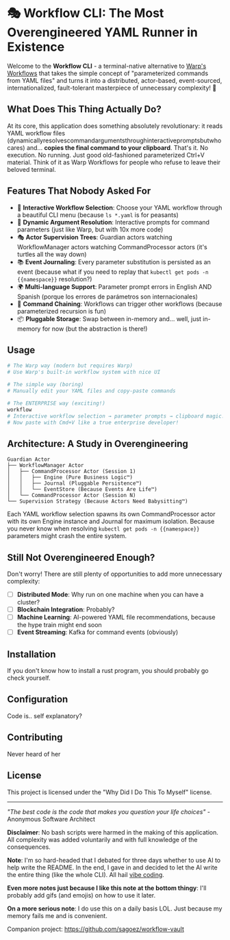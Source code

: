 # 🎭 Workflow CLI: The Most Overengineered YAML Runner in Existence

Welcome to the **Workflow CLI** - a terminal-native alternative to [Warp's Workflows](https://docs.warp.dev/knowledge-and-collaboration/warp-drive/workflows) that takes the simple concept of "parameterized commands from YAML files" and turns it into a distributed, actor-based, event-sourced, internationalized, fault-tolerant masterpiece of unnecessary complexity! 🚀

## What Does This Thing Actually Do?

At its core, this application does something absolutely revolutionary: it reads YAML workflow files (dynamicallyresolvescommandargumentsthroughinteractivepromptsbutwhocares) and... **copies the final command to your clipboard**. That's it. No execution. No running. Just good old-fashioned parameterized Ctrl+V material. Think of it as Warp Workflows for people who refuse to leave their beloved terminal.

## Features That Nobody Asked For

- 🎪 **Interactive Workflow Selection**: Choose your YAML workflow through a beautiful CLI menu (because `ls *.yaml` is for peasants)
- 🔧 **Dynamic Argument Resolution**: Interactive prompts for command parameters (just like Warp, but with 10x more code)
- 🎭 **Actor Supervision Trees**: Guardian actors watching WorkflowManager actors watching CommandProcessor actors (it's turtles all the way down)
- 📚 **Event Journaling**: Every parameter substitution is persisted as an event (because what if you need to replay that `kubectl get pods -n {{namespace}}` resolution?)
- 🌍 **Multi-language Support**: Parameter prompt errors in English AND Spanish (porque los errores de parámetros son internacionales)
- 🔄 **Command Chaining**: Workflows can trigger other workflows (because parameterized recursion is fun)
- 📦 **Pluggable Storage**: Swap between in-memory and... well, just in-memory for now (but the abstraction is there!)

## Usage

```bash
# The Warp way (modern but requires Warp)
# Use Warp's built-in workflow system with nice UI

# The simple way (boring)
# Manually edit your YAML files and copy-paste commands

# The ENTERPRISE way (exciting!)
workflow
# Interactive workflow selection → parameter prompts → clipboard magic!
# Now paste with Cmd+V like a true enterprise developer!
```

## Architecture: A Study in Overengineering

```
Guardian Actor
├── WorkflowManager Actor
│   ├── CommandProcessor Actor (Session 1)
│   │   ├── Engine (Pure Business Logic™)
│   │   ├── Journal (Pluggable Persistence™)
│   │   └── EventStore (Because Events Are Life™)
│   └── CommandProcessor Actor (Session N)
└── Supervision Strategy (Because Actors Need Babysitting™)
```

Each YAML workflow selection spawns its own CommandProcessor actor with its own Engine instance and Journal for maximum isolation. Because you never know when resolving `kubectl get pods -n {{namespace}}` parameters might crash the entire system.

## Still Not Overengineered Enough?

Don't worry! There are still plenty of opportunities to add more unnecessary complexity:

- [ ] **Distributed Mode**: Why run on one machine when you can have a cluster?
- [ ] **Blockchain Integration**: Probably?
- [ ] **Machine Learning**: AI-powered YAML file recommendations, because the hype train might end soon
- [ ] **Event Streaming**: Kafka for command events (obviously)

## Installation

If you don't know how to install a rust program, you should probably go check yourself.

## Configuration

Code is.. self explanatory?

## Contributing

Never heard of her

## License

This project is licensed under the "Why Did I Do This To Myself" license.

---

*"The best code is the code that makes you question your life choices"* - Anonymous Software Architect

**Disclaimer**: No bash scripts were harmed in the making of this application. All complexity was added voluntarily and with full knowledge of the consequences.

**Note**: I'm so hard-headed that I debated for three days whether to use AI to help write the README. In the end, I gave in and decided to let the AI write the entire thing (like the whole CLI). All hail [vibe coding](https://vibemanifesto.org/).


**Even more notes just because I like this note at the bottom thingy**: I'll probably add gifs (and emojis) on how to use it later.

**On a more serious note**: I do use this on a daily basis LOL. Just because my memory fails me and is convenient.

Companion project: https://github.com/sagoez/workflow-vault
